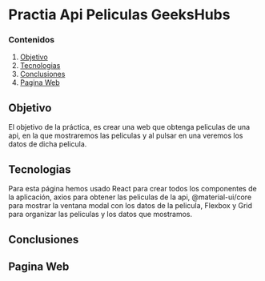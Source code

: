 # Practia Api Peliculas GeeksHubs

### Contenidos

1. [Objetivo](#id1)  
2. [Tecnologias](#id2)  
3. [Conclusiones](#id3)  
4. [Pagina Web](#id4)  


## Objetivo <a name="id1"></a>
El objetivo de la práctica, es crear una web que obtenga peliculas de una api, en la que mostraremos las peliculas y al pulsar en una veremos los datos de dicha pelicula.  

## Tecnologias <a name="id2"></a>
Para esta página hemos usado React para crear todos los componentes de la aplicación, axios para obtener las peliculas de la api, @material-ui/core para mostrar la ventana modal con los datos de la pelicula, Flexbox y Grid para organizar las peliculas y los datos que mostramos.  

## Conclusiones <a name="id3"></a>

## Pagina Web<a name="id4"></a>
